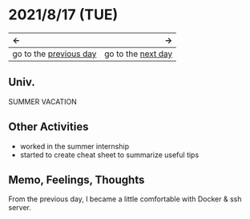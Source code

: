 # 2021/8/17 (TUE)
|←|→|
|:---|---:|
go to the [previous day](./16th.md) | go to the [next day](./18th.md)

## Univ.
SUMMER VACATION

## Other Activities
- worked in the summer internship
- started to create cheat sheet to summarize useful tips

## Memo, Feelings, Thoughts
From the previous day, I became a little comfortable with Docker & ssh server.
